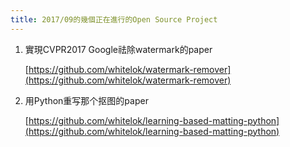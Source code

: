 ```yaml
---
title: 2017/09的幾個正在進行的Open Source Project
---
```


1. 實現CVPR2017 Google祛除watermark的paper

	[https://github.com/whitelok/watermark-remover](https://github.com/whitelok/watermark-remover)

2. 用Python重写那个抠图的paper

	[https://github.com/whitelok/learning-based-matting-python](https://github.com/whitelok/learning-based-matting-python)
